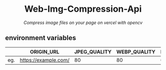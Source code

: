 <div align="center">

<h1>Web-Img-Compression-Api</h1>

<i>Compress image files on your page on vercel with opencv</i>

</div>

## environment variables

|  | ORIGIN_URL | JPEG_QUALITY | WEBP_QUALITY | PNG_COMPRESSION |
| --- | --- | --- | --- |--- |
| eg. | https://example.com/ | 80 | 80 | 6 |